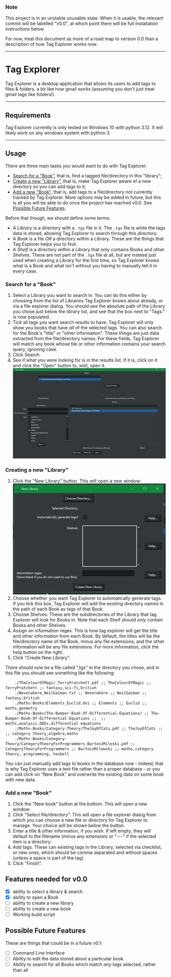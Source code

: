 ### Note
This project is in an unstable unusable state. When it is usable, the relevant 
commit will be labelled "v0.0", at which point there will be full installation 
instructions below.

For now, treat this document as more of a road map to version 0.0 than a 
description of how Tag Explorer works now.

---


# Tag Explorer
Tag Explorer is a desktop application that allows its users to add tags to 
files & folders, a bit like how gmail works (assuming you don't just treat 
gmail tags like folders!).

---


## Requirements
Tag Explorer currently is only tested on Windows 10 with python 3.12. It will 
likely work on any windows system with python 3.

---


<!-- ## Installation -->
<!-- ``` -->
<!-- 	python -m zipapp -o "./tagx.pyz" -m "main_app:run" -->
<!-- ``` -->
<!---->
<!-- --- -->


## Usage
There are three main tasks you would want to do with Tag Explorer:
- [Search for a "Book"](#search-for-a-"book"), that is, find a tagged
    file/directory in this "library";
- [Create a new "Library"](#creating-a-new-"library"), that is, make Tag
    Explorer aware of a new directory so you can add tags to it;
- [Add a new "Book"](#add-a-new-"book"), that is, add tags to a 
  file/directory not currently tracked by Tag Explorer.
More options may be added in future, but this is all you will be able to do 
once the project has reached v0.0. See [Possible Future 
Features](#possible-future-features).

Before that though, we should define some terms:
- A *Library* is a directory with a `.tgx` file in it. The `.tgx` file is while 
  the tags data is stored, allowing Tag Explorer to search through this 
  directory.
- A *Book* is a file *OR* a directory within a Library. These are the things 
  that Tag Explorer helps you to find.
- A *Shelf* is a directory within a Library that only contains Books and other 
  Shelves. These are not part of the `.tgx` file at all, but are instead just  
  used when creating a Library for the first time, so Tag Explorer knows what 
  is a Book and what isn't without you having to manually tell it in every 
  case.

### Search for a "Book"
1. Select a Library you want to search in. You can do this either by choosing 
   from the list of Libraries Tag Explorer knows about already, or via a file 
   explorer dialog.
   You should see the absolute path of the Library you chose just below the 
   library list, and see that the box next to "Tags:" is now populated.
1. Tick all tags you want search results to have; Tag Explorer will only show 
   you books that have *all* of the selected tags. You can also search for the 
   Book's "title" or "other information". These things are just data extracted 
   from the file/directory names. For these fields, Tag Explorer will match any 
   book whose tile or other information contains your search query, ignoring 
   case.
1. Click Search.
1. See if what you were looking for is in the results list. If it is, click on 
   it and click the "Open" button to, well, open it.
    ![main window](./readme-assets/MainWindowShot_20240228.png)


### Creating a new "Library"
1. Click the "New Library" button. This will open a new window:
	![new library window](./readme-assets/NewLibShot_20240228.png)
1. Choose whether you want Tag Explorer to automatically generate tags. If you 
   tick this box, Tag Explorer will add the existing directory names in the 
   path of each Book as tags of that Book.
1. Choose Shelves. These are the subdirectories of the Library that tag 
   Explorer will look for Books in. Note that each Shelf should *only* contain 
   Books and other Shelves.
1. Assign an information regex. This is how tag explorer will get the title and 
   other information from each Book. By default, the titles will be the 
   file/directory name of the Book, minus any file extensions, and the other 
   information will be any file extensions. For more information, click the 
   help button on the right.
1. Click "Create New Library".

There should now be a file called ".tgx" in the directory you chose, and in this
file you should see something like the following:
```
	./TheColourOfMagic_TerryPratchett.pdf ;; TheColourOfMagic ;; TerryPratchett ;; fantasy,sci-fi,british
	./Neverwhere_NeilGaiman.txt ;; Neverwhere ;; NeilGaiman ;; fantasy,british
	./Maths-Books/Elements_Euclid.dvi ;; Elements ;; Euclid ;; maths,geometry
	./Maths-Books/The-Bumper-Book-Of-Differential-Equations/ ;; The-Bumper-Book-Of-Differential-Equations ;;  ;; maths,analysis,ODEs,differential equations
	./Maths-Books/Category-Theory/TheJoyOfCats.pdf ;; TheJoyOfCats ;;  ;; category theory,algebra,maths
	./Maths-Books/Category-Theory/CategoryTheoryForProgrammers_BartoszMileski.pdf ;; CategoryTheoryForProgrammers ;; BartoszMilewski ;; maths,category theory, programming, haskell
```
You can just manually add tags to books in the database now - indeed, that is
why Tag Explorer uses a text file rather than a proper database - or you can
add click on "New Book" and overwrite the existing data on some book with new
data.


### Add a new "Book"
1. Click the "New book" button at the bottom. This will open  a new window:
	<!-- ![Screenshot of "New Book" window]() -->
1. Click "Select file/directory". This will open a file explorer dialog from 
   which you can choose a new file or directory for Tag Explorer to manage. 
   Your choice will be shown below the button.
1. Enter a title & other information, if you wish. If left empty, they will 
   default to the filename (minus any extension) or "---" if the selected item 
   is a directory.
1. Add tags. These can existing tags in the Library, selected via checklist, or 
   new ones, which should be comma separated and without spaces (unless a space 
   is part of the tag).
1. Click "Finish".


## Features needed for v0.0
- [x] ability to select a library & search
- [x] ability to open a Book
- [ ] ability to create a new library
- [ ] ability to create a new book
- [ ] Working build script

## Possible Future Features
These are things that could be in a future v0.1:
- [ ] Command Line Interface
- [ ] Ability to edit the data stored about a particular book
- [ ] Ability to search for all Books which match *any* tags selected, rather 
  than all
